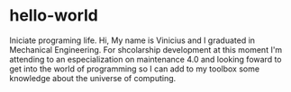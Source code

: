 # hello-world
Iniciate programing life.
Hi, My name is Vinicius and I graduated in Mechanical Engineering.
For shcolarship development at this moment I'm attending to an especialization on maintenance 4.0 and looking foward to get into the world of programming so I can add to my toolbox some knowledge about the universe of computing.
